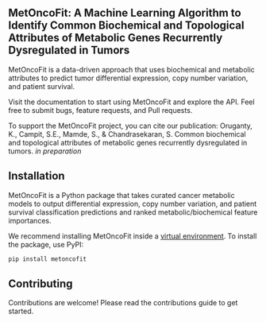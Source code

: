 ## MetOncoFit: A Machine Learning Algorithm to Identify Common Biochemical and Topological Attributes of Metabolic Genes Recurrently Dysregulated in Tumors
 MetOncoFit is a data-driven approach that uses biochemical and metabolic attributes to predict tumor differential expression, copy number variation, and patient survival.

Visit the documentation to start using MetOncoFit and explore the API. Feel free to submit bugs, feature requests, and Pull requests.

To support the MetOncoFit project, you can cite our publication:
Oruganty, K., Campit, S.E., Mamde, S., & Chandrasekaran, S. Common biochemical and topological attributes of metabolic genes recurrently dysregulated in tumors. *in preparation*

## Installation
MetOncoFit is a Python package that takes curated cancer metabolic models to output differential expression, copy number variation, and patient survival classification predictions and ranked metabolic/biochemical feature importances.

We recommend installing MetOncoFit inside a [virtual environment](https://virtualenv.pypa.io/en/latest/). To install the package, use PyPI:

``` Python
pip install metoncofit
```

## Contributing
Contributions are welcome! Please read the contributions guide to get started.
